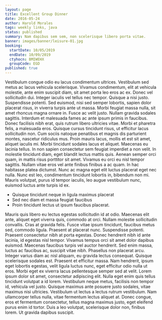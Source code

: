 ```yaml
---
layout: page
title: Excellent Group Dinner
date: 2016-05-24
author: Harold Morales
tags: weekly links, java
status: published
summary: Nam dapibus sem sem, non scelerisque libero porta vitae.
banner: images/banner/leisure-01.jpg
booking:
  startDate: 10/05/2019
  endDate: 10/09/2019
  ctyhocn: BMIWEHX
  groupCode: EGD
published: true
---
```

Vestibulum congue odio eu lacus condimentum ultrices. Vestibulum sed metus ac lacus vehicula scelerisque. Vivamus condimentum, elit at vehicula molestie, ante enim suscipit diam, sit amet porta leo eros ac ex. Donec vel sollicitudin dui. Integer iaculis vel tellus nec tempor. Quisque a nisi justo. Suspendisse potenti. Sed euismod, nisi sed semper lobortis, sapien dolor placerat risus, in viverra turpis ante ut massa. Morbi feugiat massa nulla, sit amet rhoncus magna ornare in. Fusce ac velit justo. Nullam gravida sodales sagittis. Interdum et malesuada fames ac ante ipsum primis in faucibus.
Donec facilisis nibh erat, quis rutrum libero ultricies vitae. Morbi et pharetra felis, a malesuada eros. Quisque cursus tincidunt risus, ut efficitur lacus sollicitudin non. Cum sociis natoque penatibus et magnis dis parturient montes, nascetur ridiculus mus. Proin mauris lacus, mollis et est sit amet, aliquet iaculis mi. Morbi tincidunt sodales lacus et aliquet. Maecenas eu lacinia tellus. In non sapien consectetur sem feugiat imperdiet a non velit. In molestie tincidunt diam, eget blandit lectus mattis quis. Aenean semper orci quam, in mattis risus porttitor sit amet. Vivamus eu orci eu nisl tempor sagittis. Nullam vitae eros vel ante finibus finibus a ac quam. In hac habitasse platea dictumst. Nunc ac magna eget elit luctus placerat eget nec nulla. Nunc est leo, condimentum tincidunt lobortis in, bibendum non mi. Mauris volutpat, purus id tempor iaculis, leo augue vestibulum nunc, euismod luctus ante turpis id ex.

* Quisque tincidunt neque in ligula maximus placerat
* Sed nec diam et massa feugiat faucibus
* Proin tincidunt lectus ut ipsum faucibus placerat.

Mauris quis libero eu lectus egestas sollicitudin id at odio. Maecenas elit ante, aliquet eget viverra quis, commodo at orci. Nullam molestie sollicitudin convallis. Cras at gravida felis. Fusce vitae ipsum tincidunt, faucibus metus sed, commodo ligula. Praesent at placerat nunc. Suspendisse potenti. Praesent consectetur nibh at porta egestas. Donec hendrerit nibh id ante lacinia, id egestas nisl tempor. Vivamus tempus orci sit amet dolor dapibus euismod. Maecenas faucibus turpis vel auctor hendrerit. Sed enim massa, luctus ac faucibus ac, suscipit vitae nibh. Phasellus non placerat arcu.
Integer varius diam ac nisl aliquam, eu gravida lectus consequat. Quisque scelerisque sodales est. Praesent et efficitur massa. Nam hendrerit, ipsum eget lobortis egestas, velit ligula luctus nunc, eget efficitur odio nulla ut eros. Morbi eget ex viverra lacus pellentesque semper sed at velit. Lorem ipsum dolor sit amet, consectetur adipiscing elit. Nulla eget enim quis tellus tincidunt volutpat a id lorem. Vestibulum neque metus, facilisis non tempor id, vehicula vel justo. Quisque maximus ante posuere justo sodales, vitae maximus nisi ultricies. Vestibulum ut lectus a lectus rutrum vestibulum. Nam ullamcorper tellus nulla, vitae fermentum lectus aliquet at. Donec congue, eros et fermentum consectetur, tellus magna maximus justo, eget eleifend purus enim id tortor. Duis a leo volutpat, scelerisque dolor non, finibus lorem. Ut gravida dapibus suscipit.
